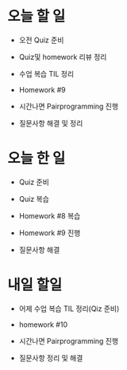 # 오늘 할 일

- 오전 Quiz 준비

- Quiz및 homework 리뷰 정리

- 수업 복습 TIL 정리

- Homework #9

- 시간나면 Pairprogramming 진행

- 질문사항 해결 및 정리


# 오늘 한 일

- Quiz 준비

- Quiz 복습

- Homework #8 복습

- Homework #9 진행

- 질문사항 해결


# 내일 할일

- 어제 수업 복습 TIL 정리(Qiz 준비)

- homework #10

- 시간나면 Pairprogramming 진행

- 질문사항 정리 및 해결
